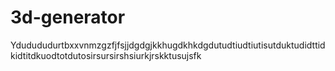 # 3d-generator
Ydudududurtbxxvnmzgzfjfsjjdgdgjkkhugdkhkdgdutudtiudtiutisutduktudidttidkidtitdkuodtotdutosirsursirshsiurkjrskktusujsfk
